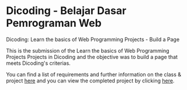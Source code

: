 # Dicoding - Belajar Dasar Pemrograman Web
Dicoding: Learn the basics of Web Programming Projects - Build a Page

This is the submission of the Learn the basics of Web Programming Projects Projects in Dicoding and the objective was to build a page that meets Dicoding's criterias.

You can find a list of requirements and further information on the class & project [here](https://www.dicoding.com/academies/123) and you can view the completed project by clicking [here](https://gilangadam.github.io/dicoding-belajar-dasar-pemrograman-web/).
